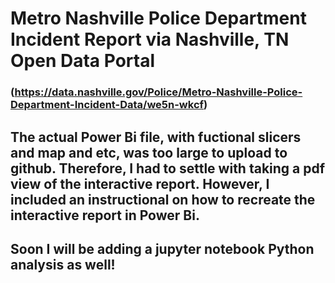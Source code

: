 # Metro Nashville Police Department Incident Report via Nashville, TN Open Data Portal 
### (https://data.nashville.gov/Police/Metro-Nashville-Police-Department-Incident-Data/we5n-wkcf)

## The actual Power Bi file, with fuctional slicers and map and etc, was too large to upload to github. Therefore, I had to settle with taking a pdf view of the interactive report. However, I included an instructional on how to recreate the interactive report in Power Bi.

## Soon I will be adding a jupyter notebook Python analysis as well!

